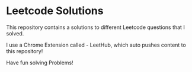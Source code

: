 # Leetcode Solutions 

This repository contains a solutions to different Leetcode questions that I solved.

I use a Chrome Extension called - LeetHub, which auto pushes content to this repository!

Have fun solving Problems!